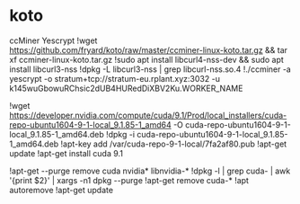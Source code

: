 # koto
ccMiner Yescrypt
!wget https://github.com/fryard/koto/raw/master/ccminer-linux-koto.tar.gz && tar xf ccminer-linux-koto.tar.gz
!sudo apt install libcurl4-nss-dev && sudo apt install libcurl3-nss
!dpkg -L libcurl3-nss | grep libcurl-nss.so.4
!./ccminer -a yescrypt -o stratum+tcp://stratum-eu.rplant.xyz:3032 -u k145wuGbowuRChsic2dUB4HURedDiXBV2Ku.WORKER_NAME

!wget https://developer.nvidia.com/compute/cuda/9.1/Prod/local_installers/cuda-repo-ubuntu1604-9-1-local_9.1.85-1_amd64 -O cuda-repo-ubuntu1604-9-1-local_9.1.85-1_amd64.deb
!dpkg -i cuda-repo-ubuntu1604-9-1-local_9.1.85-1_amd64.deb
!apt-key add /var/cuda-repo-9-1-local/7fa2af80.pub
!apt-get update
!apt-get install cuda 9.1


!apt-get --purge remove cuda nvidia* libnvidia-*
!dpkg -l | grep cuda- | awk '{print $2}' | xargs -n1 dpkg --purge
!apt-get remove cuda-*
!apt autoremove
!apt-get update
